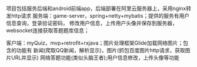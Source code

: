 #####
项目包括服务后端和android前端app，后端部署在阿里云服务器上，采用nginx转发http请求
服务端：game-server，spring+netty+mybatis；提供的服务有用户信息查询，登录验证密码，
		修改用户信息，上传用户头像并保存到服务器， websocket连接获取答题题库信息；
		
客户端：myQuiz，mvp+retrofit+rxjava；图片处理框架Glide加载网络图片；包含的功能有
		新闻(爬取QQ新闻，解析显示)，图片(抓包百度图片http请求，获取图片URL并显示)
		网络答题功能(类似头脑王者);用户信息修改，上传头像等功能
